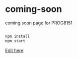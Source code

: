 # coming-soon
coming soon page for PROG8151

```bash

npm install
npm start

```

[Edit here](https://github.com/khushitadvi/coming-soon/)
